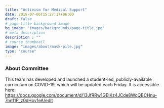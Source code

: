 ```yaml
---
title: "Activism for Medical Support"
date: 2019-07-06T15:27:17+06:00
draft: false
# page title background image
bg_image: "images/backgrounds/page-title.jpg"
# meta description
description : ""
# course thumbnail
image: "images/about/mask-pile.jpg"
type: "course"
---
```



### About Committee

This team has developed and launched a student-led, publicly-available curriculum on COVID-19, which will be updated each Friday. It is accessible here: https://docs.google.com/document/d/13JfRRw1GEIKz4JCde8WcQBCHnu-7nn11P_z0dHov1eA/edit 
